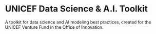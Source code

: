 # UNICEF Data Science & A.I. Toolkit

A toolkit for data science and AI modeling best practices, created for the UNICEF Venture Fund in the Office of Innovation.
